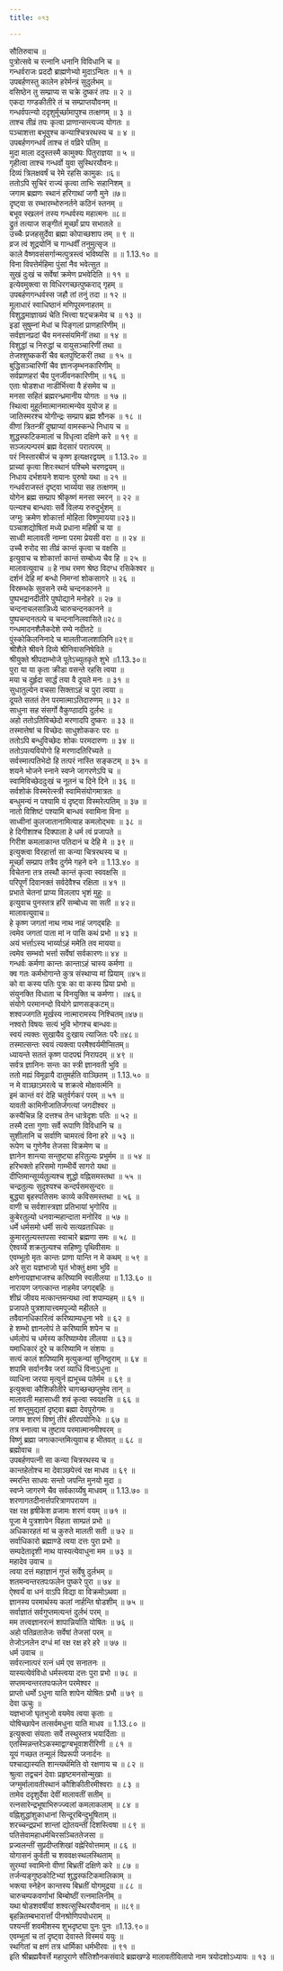 ```yaml
---
title: ०१३

---
```

सौतिरुवाच ॥  
पुत्रोत्सवे च रत्नानि धनानि विविधानि च ॥  
गन्धर्वराजः प्रददौ ब्राह्मणेभ्यो मुदाऽन्वितः ॥ १ ॥  
उपबर्हणस्तु कालेन हरेर्मन्त्रं सुदुर्लभम् ॥  
वसिष्ठेन तु सम्प्राप्य स चक्रे दुष्करं तपः ॥ २ ॥  
एकदा गण्डकीतीरे तं च सम्प्राप्तयौवनम् ॥  
गन्धर्वपत्न्यो ददृशुर्मूर्च्छामापुश्च तत्क्षणम् ॥ ३ ॥  
ताश्च तीव्रं तपः कृत्वा प्राणान्सन्त्यज्य योगतः ॥  
पञ्चाशत्ता बभूवुश्च कन्याश्चित्ररथस्य च ॥ ४ ॥  
उपबर्हणगन्धर्वं ताश्च तं वव्रिरे पतिम् ॥  
मुदा माला ददुस्तस्मै कामुक्यः पितुराज्ञया ॥ ५ ॥  
गृहीत्वा ताश्च गन्धर्वो युवा सुस्थिरयौवनः॥  
दिव्यं त्रिलक्षवर्षं च रेमे रहसि कामुकः ॥६॥  
ततोऽपि सुचिरं राज्यं कृत्वा ताभिः सहानिशम् ॥  
जगाम ब्रह्मणः स्थानं हरिगाथां जगौ मुने ॥७॥  
दृष्ट्वा स रम्भारम्भोरुनर्तने कठिनं स्तनम् ॥  
बभूव स्खलनं तस्य गन्धर्वस्य महात्मनः ॥८॥  
द्रुतं तत्याज सङ्गीतं मूर्च्छां प्राप सभातले ॥  
उच्चैः प्रजहसुर्देवा ब्रह्मा कोपाच्छशाप तम् ॥ ९ ॥  
व्रज त्वं शूद्रयोनिं च गान्धर्वीं तनुमुत्सृज ॥  
काले वैष्णवसंसर्गान्मत्पुत्रस्त्वं भविष्यसि ॥ ॥ 1.13.१० ॥  
विना विपत्तेर्महिमा पुंसां नैव भवेत्सुत ॥  
सुखं दुःखं च सर्वेषां क्रमेण प्रभवेदिति ॥ ११ ॥  
इत्येवमुक्त्वा स विधिरगच्छत्पुष्कराद् गृहम् ॥  
उपबर्हणगन्धर्वस्स जहौ तां तनुं तदा ॥ १२ ॥  
मूलाधारं स्वाधिष्ठानं मणिपूरमनाहतम् ॥  
विशुद्धमाज्ञाख्यं चेति भित्त्वा षट्चक्रमेव च ॥ १३ ॥  
इडां सुषुम्नां मेधां च पिङ्गलां प्राणहारिणीम् ॥  
सर्वज्ञानप्रदां चैव मनस्संयमिनीं तथा ॥ १४ ॥  
विशुद्धां च निरुद्धां च वायुसञ्चारिणीं तथा ॥  
तेजश्शुष्ककरीं चैव बलपुष्टिकरीं तथा ॥ १५ ॥  
बुद्धिसञ्चारिणीं चैव ज्ञानजृम्भनकारिणीम् ॥  
सर्वप्राणहरां चैव पुनर्जीवनकारिणीम् ॥ १६ ॥  
एताः षोडशधा नाडीर्भित्त्वा वै हंसमेव च ॥  
मनसा सहितं ब्रह्मरन्ध्रमानीय योगतः ॥ १७ ॥  
स्थित्वा मुहूर्तमात्मानमात्मन्येव युयोज ह ॥  
जातिस्मरश्च योगीन्द्रः सम्प्राप ब्रह्म शौनक ॥ १८ ॥  
वीणां त्रितन्त्रीं दुष्प्राप्यां वामस्कन्धे निधाय च ॥  
शुद्धस्फटिकमालां च विधृत्वा दक्षिणे करे ॥ १९ ॥  
सञ्जल्पन्परमं ब्रह्म वेदसारं परात्परम् ॥  
परं निस्तारबीजं च कृष्ण इत्यक्षरद्वयम् ॥ 1.13.२० ॥  
प्राच्यां कृत्वा शिरःस्थानं पश्चिमे चरणद्वयम् ॥  
निधाय दर्भशयने शयानः पुरुषो यथा ॥ २१ ॥  
गन्धर्वराजस्तं दृष्ट्वा भार्य्यया सह तत्क्षणम् ॥  
योगेन ब्रह्म सम्प्राप श्रीकृष्णं मनसा स्मरन् ॥ २२ ॥  
पत्न्यश्च बान्धवाः सर्वे विलप्य रुरुदुर्भुशम् ॥  
जग्मुः क्रमेण शोकार्त्ता मोहिता विष्णुमायया॥२३॥  
पञ्चाशद्योषितां मध्ये प्रधाना महिषी च या ॥  
साध्वी मालावती नाम्ना परमा प्रेयसी वरा ॥ ॥ २४ ॥  
उच्चै रुरोद सा तीव्रं कान्तं कृत्वा च वक्षसि ॥  
इत्युवाच च शोकार्त्ता कान्तं सम्बोध्य चैव हि ॥ २५ ॥  
मालावत्युवाच ॥ हे नाथ रमण श्रेष्ठ विदग्ध रसिकेश्वर ॥  
दर्शनं देहि मां बन्धो निमग्नां शोकसागरे ॥ २६ ॥  
विस्रम्भके सुवसने रम्ये चन्दनकानने ॥  
पुष्पभद्रानदीतीरे पुष्पोद्याने मनोहरे ॥ २७ ॥  
चन्दनाचलसान्निध्ये चारुचन्दनकानने ॥  
पुष्पचन्दनतल्पे च चन्दनानिलवासिते॥२८॥  
गन्धमादनशैलैकदेशे रम्ये नदीतटे ॥  
पुंस्कोकिलनिनादे च मालतीजालशालिनि॥२९॥  
श्रीशैले श्रीवने दिव्ये श्रीनिवासनिषेविते ॥  
श्रीयुक्ते श्रीपदाम्भोजे पूतेऽच्युतकृते शुभे ॥1.13.३०॥  
पुरा या या कृता क्रीडा वसन्ते रहसि त्वया ॥  
मया च दुर्हृदा सार्द्धं तया वै दूयते मनः ॥ ३१ ॥  
सुधातुल्येन वचसा सिक्ताऽहं च पुरा त्वया ॥  
दूयते सततं तेन परमात्माऽतिदारुणम् ॥ ३२ ॥  
साधुना सह संसर्गो वैकुण्ठादपि दुर्लभः ॥  
अहो ततोऽतिविच्छेदो मरणादपि दुष्करः ॥ ३३ ॥  
तस्मात्तेषां च विच्छेदः साधुशोककरः परः ॥  
ततोऽपि बन्धुविच्छेदः शोकः परमदारुणः ॥ ३४ ॥  
ततोऽपत्यवियोगो हि मरणादतिरिच्यते ॥  
सर्वस्मात्पतिभेदो हि तत्परं नास्ति सङ्कटम् ॥ ३५ ॥  
शयने भोजने स्नाने स्वप्ने जागरणेऽपि च ॥  
स्वामिविच्छेददुःखं च नूतनं च दिने दिने ॥ ३६ ॥  
सर्वशोकं विस्मरेत्स्त्री स्वामिसंयोगमात्रतः ॥  
बन्धुमन्यं न पश्यामि यं दृष्ट्वा विस्मरेत्पतिम् ॥ ३७ ॥  
नातो विशिष्टं पश्यामि बान्धवं स्वामिना विना ॥  
साध्वीनां कुलजातानामित्याह कमलोद्भवः ॥ ३८ ॥  
हे दिगीशाश्च दिक्पाला हे धर्म त्वं प्रजापते ॥  
गिरीश कमलाकान्त पतिदानं च देहि मे ॥ ३९ ॥  
इत्युक्त्वा विरहार्त्ता सा कन्या चित्ररथस्य च ॥  
मूर्च्छां सम्प्राप तत्रैव दुर्गमे गहने वने ॥ 1.13.४० ॥  
विचेतना तत्र तस्थौ कान्तं कृत्वा स्ववक्षसि ॥  
परिपूर्णं दिवानक्तं सर्वदेवैश्च रक्षिता ॥ ४१ ॥  
प्रभाते चेतनां प्राप्य विललाप भृशं मुहुः ॥  
इत्युवाच पुनस्तत्र हरिं सम्बोध्य सा सती ॥ ४२॥  
मालावत्युवाच॥  
हे कृष्ण जगतां नाथ नाथ नाहं जगद्बहिः ॥  
त्वमेव जगतां पाता मां न पासि कथं प्रभो ॥ ४३ ॥  
अयं भर्त्ताऽस्य भार्य्याऽहं ममेति तव मायया॥  
त्वमेव सम्भवो भर्त्ता सर्वेषां सर्वकारणः॥ ४४ ॥  
गन्धर्वः कर्मणा कान्तः कान्ताऽहं चास्य कर्मणा ॥  
क्व गतः कर्मभोगान्ते कुत्र संस्थाप्य मां प्रियाम् ॥४५॥  
को वा कस्य पतिः पुत्रः का वा कस्य प्रिया प्रभो ॥  
संयुनक्ति विधाता च विनयुक्ति च कर्मणा। ॥४६॥  
संयोगे परमानन्दो वियोगे प्राणसङ्कटम्॥  
शश्वज्जगति मूर्खस्य नात्मारामस्य निश्चितम्॥४७॥  
नश्वरो विषयः सत्यं भुवि भोगश्च बान्धवः॥  
स्वयं त्यक्तः सुखायैव दुःखाय त्याजितः परैः॥४८॥  
तस्मात्सन्तः स्वयं त्यक्त्वा परमैश्वर्यमीप्सितम्॥  
ध्यायन्ते सततं कृष्ण पादपद्मं निरापदम् ॥ ४९ ॥  
सर्वत्र ज्ञानिनः सन्तः का स्त्री ज्ञानवती भुवि ॥  
ततो मह्यं विमूढायै दातुमर्हति वाञ्छितम् ॥ 1.13.५० ॥  
न मे वाञ्छाऽमरत्वे च शक्रत्वे मोक्षवर्त्मनि ॥  
इमं कान्तं वरं देहि चतुर्वर्गकरं परम् ॥ ५१ ॥  
यावती कामिनीजातिर्जगत्यां जगदीश्वर ॥  
कस्यैचिन्न हि दत्तश्च तेन धात्रेदृशः पतिः ॥ ५२ ॥  
तस्मै दत्ता गुणाः सर्वे रूपाणि विविधानि च ॥  
सुशीलानि च सर्वाणि चामरत्वं विना हरे ॥ ५३ ॥  
रूपेण च गुणेनैव तेजसा विक्रमेण च ॥  
ज्ञानेन शान्त्या सन्तुष्ट्या हरितुल्यः प्रभुर्मम ॥ ॥ ५४ ॥  
हरिभक्तो हरिसमो गाम्भीर्ये सागरो यथा ॥  
दीप्तिमान्सूर्य्यतुल्यश्च शुद्धो वह्निसमस्तथा ॥ ५५ ॥  
चन्द्रतुल्यः सुदृश्यश्च कन्दर्पसमसुन्दरः ॥  
बुद्ध्या बृहस्पतिसमः काव्ये कविसमस्तथा ॥ ५६ ॥  
वाणी च सर्वशास्त्रज्ञा प्रतिभायां भृगोरिव ॥  
कुबेरतुल्यो धनवान्महान्दाता मनोरिव ॥ ५७ ॥  
धर्मे धर्मसमो धर्मी सत्ये सत्यव्रताधिकः ॥  
कुमारतुल्यस्तपसा स्वाचारे ब्रह्मणा समः ॥ ५८ ॥  
ऐश्वर्य्ये शक्रतुल्यश्च सहिष्णुः पृथिवीसमः ॥  
एवम्भूतो मृतः कान्तः प्राणा यान्ति न मे कथम् ॥ ५९ ॥  
अरे सुरा यज्ञभाजो घृतं भोक्तुं क्षमा भुवि ॥  
क्षणेनायज्ञभाजश्च करिष्यामि स्वलीलया ॥ 1.13.६० ॥  
नारायण जगत्कान्त नाहमेव जगद्बहिः ॥  
शीघ्रं जीवय मत्कान्तमन्यथा त्वां शपाम्यहम् ॥ ६१ ॥  
प्रजापते पुत्रशापात्त्वमपूज्यो महीतले ॥  
तवैवानधिकारित्वं करिष्याम्यधुना भवे ॥ ६२ ॥  
हे शम्भो ज्ञानलोपं ते करिष्यामि शपेन च ॥  
धर्मलोपं च धर्मस्य करिष्याम्येव लीलया ॥ ६३॥  
यमाधिकारं दूरे च करिष्यामि न संशयः ॥  
सत्यं कालं शपिष्यामि मृत्युकन्यां सुनिष्ठुराम् ॥ ६४ ॥  
शपामि सर्वानत्रैव जरां व्याधिं विनाऽधुना ॥  
व्याधिना जरया मृत्युर्न ह्यभूच्च पतेर्मम ॥ ६९ ॥  
इत्युक्त्वा कौशिकीतीरे चागच्छच्छप्तुमेव तान् ॥  
मालावती महासाध्वी शवं कृत्वा स्ववक्षसि ॥ ६६ ॥  
तां शप्तुमुद्यतां दृष्ट्वा ब्रह्मा देवपुरोगमः ॥  
जगाम शरणं विष्णुं तीरं क्षीरपयोनिधेः ॥ ६७ ॥  
तत्र स्नात्वा च तुष्टाव परमात्मानमीश्वरम् ॥  
विष्णुं ब्रह्मा जगत्कान्तमित्युवाच ह भीतवत् ॥ ६८ ॥  
ब्रह्मोवाच ॥  
उपबर्हणपत्नी सा कन्या चित्ररथस्य च ॥  
कान्तहेतोश्च मा देवाञ्छपेत्त्वं रक्ष माधव ॥ ६९ ॥  
स्मरन्ति साधवः सन्तो जपन्ति मुनयो मुदा ॥  
स्वप्ने जागरणे चैव सर्वकार्य्येषु माधवम् ॥ 1.13.७० ॥  
शरणागतदीनार्त्तपरित्राणपरायण ॥  
रक्ष रक्ष हृषीकेश व्रजामः शरणं वयम् ॥ ७१ ॥  
पूजा मे पुत्रशापेन विहता साम्प्रतं प्रभो ॥  
अधिकारहतं मां च कुरुते मालती सती ॥ ७२ ॥  
सर्वाधिकारो ब्रह्माण्डे त्वया दत्तः पुरा प्रभो ॥  
सम्पदेतादृशी नाथ यास्यत्येवाधुना मम ॥ ७३ ॥  
महादेव उवाच ॥  
त्वया दत्तं महाज्ञानं गुप्तं सर्वेषु दुर्लभम् ॥  
शतमन्वन्तरतपःफलेन पुष्करे पुरा ॥ ७४ ॥  
ऐश्वर्यं वा धनं वाऽपि विद्या वा विक्रमोऽथवा ॥  
ज्ञानस्य परमार्थस्य कलां नार्हन्ति षोडशीम् ॥ ७५ ॥  
सर्वाज्ञातं सर्वगुप्तमत्यन्तं दुर्लभं परम् ॥  
मम तत्त्वज्ञानरत्नं शापान्निर्याति योषितः ॥ ७६ ॥  
अहो पतिव्रतातेजः सर्वेषां तेजसां परम् ॥  
तेजोऽनलेन दग्धं मां रक्ष रक्ष हरे हरे ॥ ७७ ॥  
धर्म उवाच ॥  
सर्वरत्नात्परं रत्नं धर्म एव सनातनः ॥  
यास्यत्येवंविधो धर्मस्त्वया दत्तः पुरा प्रभो ॥ ७८ ॥  
सप्तमन्वन्तरतपःफलेन परमेश्वर ॥  
प्राप्तो धर्मो ऽधुना याति शापेन योषितः प्रभौ ॥ ७९ ॥  
देवा ऊचुः ॥  
यज्ञभाजो घृतभुजो वयमेव त्वया कृताः ॥  
योषिच्छापेन तत्सर्वमधुना याति माधव ॥ 1.13.८० ॥  
इत्युक्त्वा संयताः सर्वे तस्थुस्तत्र भयार्दिताः ॥  
एतस्मिन्नन्तरेऽकस्माद्वाग्बभूवाशरीरिणी ॥ ८१ ॥  
यूयं गच्छत तन्मूलं विप्ररूपी जनार्दनः ॥  
पश्चाद्यास्यति शान्त्यर्थमिति वो रक्षणाय च ॥ ८२ ॥  
श्रुत्वा तद्वचनं देवाः प्रहृष्टमनसोन्मुखाः ॥  
जग्मुर्मालावतीस्थानं कौशिकीतीरमीश्वराः ॥ ८३ ॥  
तामेव ददृशुर्देवा देवीं मालावतीं सतीम् ॥  
रत्नसारेन्द्रभूषाभिरुज्ज्वलां कमलाकलाम् ॥ ८४ ॥  
वह्निशुद्धांशुकाधानां सिन्दूरबिन्दुभूषिताम् ॥  
शरच्चन्द्रप्रभां शान्तां द्योतयन्तीं दिशस्त्विषा ॥ ८९ ॥  
पतिसेवामहाधर्मचिरसञ्चिततेजसा ॥  
प्रज्वलन्तीं सुप्रदीप्तशिखां वह्नेरिवोत्तमाम् ॥ ८६ ॥  
योगासनं कुर्वती च शववक्षःस्थलस्थिताम् ॥  
सुरम्यां स्वामिनो वीणां बिभ्रतीं दक्षिणे करे ॥ ८७ ॥  
तर्जन्यङ्गुष्ठकोटिभ्यां शुद्धस्फटिकमालिकाम् ॥  
भक्त्या स्नेहेन कान्तस्य बिभ्रतीं योगमुद्रया ॥ ८८ ॥  
चारुचम्पकवर्णाभां बिम्बोष्ठीं रत्नमालिनीम् ॥  
यथा षोडशवर्षीयां शश्वत्सुस्थिरयौवनाम् ॥ ॥८९॥  
बृहन्नितम्बभारार्त्तां पीनश्रोणिपयोधराम् ॥  
पश्यन्तीं शवमीशस्य शुभदृष्ट्या पुनः पुनः ॥1.13.९०॥  
एवम्भूतां च तां दृष्ट्वा देवास्ते विस्मयं ययुः ॥  
स्थगितां च क्षणं तत्र धार्मिका धर्मभीरवः ॥ ९१ ॥  
इति श्रीब्रह्मवैवर्त्ते महापुराणे सौतिशौनकसंवादे ब्रह्मखण्डे मालावतीविलापो नाम त्रयोदशोऽध्यायः ॥ १३ ॥